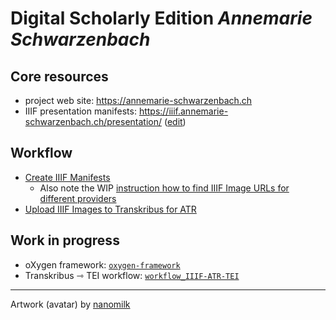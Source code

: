# Digital Scholarly Edition *Annemarie Schwarzenbach*

## Core resources

* project web site: https://annemarie-schwarzenbach.ch
* IIIF presentation manifests: https://iiif.annemarie-schwarzenbach.ch/presentation/ ([edit](https://github.com/dse-as/i3f))

## Workflow

* [Create IIIF Manifests](https://github.com/dse-as/i3f?tab=readme-ov-file#contributing-manifests)
  * Also note the WIP [instruction how to find IIIF Image URLs for different providers](https://docs.annemarie-schwarzenbach.ch/arbeitsschritte/IIIF-manifest-anlegen) 
* [Upload IIIF Images to Transkribus for ATR](https://github.com/dse-as/workflow_IIIF-ATR-TEI/issues/new/choose)

## Work in progress

* oXygen framework: [`oxygen-framework`](https://github.com/dse-as/oxygen-framework)
* Transkribus ⇾ TEI workflow: [`workflow_IIIF-ATR-TEI`](https://github.com/dse-as/workflow_IIIF-ATR-TEI)

---

Artwork (avatar) by [nanomilk](https://www.deviantart.com/nanomilk/art/annemarie-schwarzenbach-179776775)


<!--

**Here are some ideas to get you started:**

🙋‍♀️ A short introduction - what is your organization all about?
🌈 Contribution guidelines - how can the community get involved?
👩‍💻 Useful resources - where can the community find your docs? Is there anything else the community should know?
🍿 Fun facts - what does your team eat for breakfast?
🧙 Remember, you can do mighty things with the power of [Markdown](https://docs.github.com/github/writing-on-github/getting-started-with-writing-and-formatting-on-github/basic-writing-and-formatting-syntax)
-->
